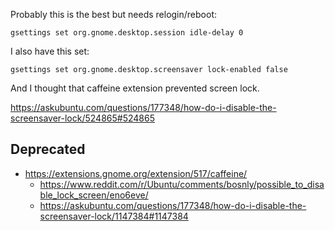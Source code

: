 Probably this is the best but needs relogin/reboot:

`gsettings set org.gnome.desktop.session idle-delay 0`

I also have this set:

`gsettings set org.gnome.desktop.screensaver lock-enabled false`

And I thought that caffeine extension prevented screen lock.

https://askubuntu.com/questions/177348/how-do-i-disable-the-screensaver-lock/524865#524865

## Deprecated

- https://extensions.gnome.org/extension/517/caffeine/
  - https://www.reddit.com/r/Ubuntu/comments/bosnly/possible_to_disable_lock_screen/eno6eve/
  - https://askubuntu.com/questions/177348/how-do-i-disable-the-screensaver-lock/1147384#1147384
